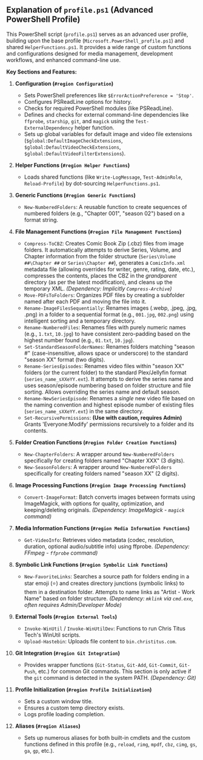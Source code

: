 ## Explanation of `profile.ps1` (Advanced PowerShell Profile)

This PowerShell script (`profile.ps1`) serves as an advanced user profile, building upon the base profile (`Microsoft.PowerShell_profile.ps1`) and shared `HelperFunctions.ps1`. It provides a wide range of custom functions and configurations designed for media management, development workflows, and enhanced command-line use.

**Key Sections and Features:**

1. **Configuration (`#region Configuration`)**
    
    - Sets PowerShell preferences like `$ErrorActionPreference = 'Stop'`.
    - Configures PSReadLine options for history.
    - Checks for required PowerShell modules (like PSReadLine).
    - Defines and checks for external command-line dependencies like `ffprobe`, `starship`, `git`, and `magick` using the `Test-ExternalDependency` helper function.
    - Sets up global variables for default image and video file extensions (`$global:DefaultImageCheckExtensions`, `$global:DefaultVideoCheckExtensions`, `$global:DefaultVideoFilterExtensions`).
2. **Helper Functions (`#region Helper Functions`)**
    
    - Loads shared functions (like `Write-LogMessage`, `Test-AdminRole`, `Reload-Profile`) by dot-sourcing `HelperFunctions.ps1`.
3. **Generic Functions (`#region Generic Functions`)**
    
    - `New-NumberedFolders`: A reusable function to create sequences of numbered folders (e.g., "Chapter 001", "season 02") based on a format string.
4. **File Management Functions (`#region File Management Functions`)**
    
    - `Compress-ToCBZ`: Creates Comic Book Zip (.cbz) files from image folders. It automatically attempts to derive Series, Volume, and Chapter information from the folder structure (`Series\Volume ##\Chapter ##` or `Series\Chapter ##`), generates a `ComicInfo.xml` metadata file (allowing overrides for writer, genre, rating, date, etc.), compresses the contents, places the CBZ in the _grandparent_ directory (as per the latest modification), and cleans up the temporary XML. _(Dependency: Implicitly `Compress-Archive`)_
    - `Move-PDFsToFolders`: Organizes PDF files by creating a subfolder named after each PDF and moving the file into it.
    - `Rename-ImageFilesSequentially`: Renames images (.webp, .jpeg, .jpg, .png) in a folder to a sequential format (e.g., `001.jpg`, `002.png`) using intelligent sorting and a temporary directory.
    - `Rename-NumberedFiles`: Renames files with purely numeric names (e.g., `1.txt`, `10.jpg`) to have consistent zero-padding based on the highest number found (e.g., `01.txt`, `10.jpg`).
    - `Set-StandardSeasonFolderNames`: Renames folders matching "season #" (case-insensitive, allows space or underscore) to the standard "season XX" format (two digits).
    - `Rename-SeriesEpisodes`: Renames video files within "season XX" folders (or the current folder) to the standard Plex/Jellyfin format (`series_name_sXXeYY.ext`). It attempts to derive the series name and uses season/episode numbering based on folder structure and file sorting. Allows overriding the series name and default season.
    - `Rename-NewSeriesEpisode`: Renames a _single_ new video file based on the naming convention and highest episode number of existing files (`series_name_sXXeYY.ext`) in the same directory.
    - `Set-RecursivePermissions`: **(Use with caution, requires Admin)** Grants 'Everyone:Modify' permissions recursively to a folder and its contents.
5. **Folder Creation Functions (`#region Folder Creation Functions`)**
    
    - `New-ChapterFolders`: A wrapper around `New-NumberedFolders` specifically for creating folders named "Chapter XXX" (3 digits).
    - `New-SeasonFolders`: A wrapper around `New-NumberedFolders` specifically for creating folders named "season XX" (2 digits).
6. **Image Processing Functions (`#region Image Processing Functions`)**
    
    - `Convert-ImageFormat`: Batch converts images between formats using ImageMagick, with options for quality, optimization, and keeping/deleting originals. _(Dependency: ImageMagick - `magick` command)_
7. **Media Information Functions (`#region Media Information Functions`)**
    
    - `Get-VideoInfo`: Retrieves video metadata (codec, resolution, duration, optional audio/subtitle info) using ffprobe. _(Dependency: FFmpeg - `ffprobe` command)_
8. **Symbolic Link Functions (`#region Symbolic Link Functions`)**
    
    - `New-FavoriteLinks`: Searches a source path for folders ending in a star emoji (⭐) and creates directory junctions (symbolic links) to them in a destination folder. Attempts to name links as "Artist - Work Name" based on folder structure. _(Dependency: `mklink` via `cmd.exe`, often requires Admin/Developer Mode)_
9. **External Tools (`#region External Tools`)**
    
    - `Invoke-WinUtil` / `Invoke-WinUtilDev`: Functions to run Chris Titus Tech's WinUtil scripts.
    - `Upload-Hastebin`: Uploads file content to `bin.christitus.com`.
10. **Git Integration (`#region Git Integration`)**
    
    - Provides wrapper functions (`Git-Status`, `Git-Add`, `Git-Commit`, `Git-Push`, etc.) for common Git commands. This section is only active if the `git` command is detected in the system PATH. _(Dependency: Git)_
11. **Profile Initialization (`#region Profile Initialization`)**
    
    - Sets a custom window title.
    - Ensures a custom temp directory exists.
    - Logs profile loading completion.
12. **Aliases (`#region Aliases`)**
    
    - Sets up numerous aliases for both built-in cmdlets and the custom functions defined in this profile (e.g., `reload`, `rimg`, `mpdf`, `cbz`, `cimg`, `gs`, `ga`, `gp`, etc.).